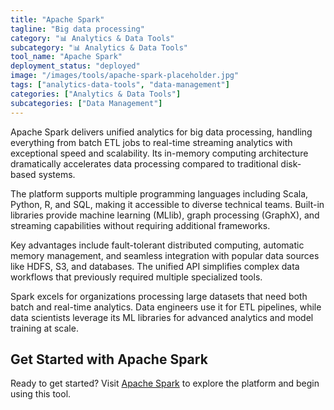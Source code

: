 ```yaml
---
title: "Apache Spark"
tagline: "Big data processing"
category: "📊 Analytics & Data Tools"
subcategory: "📊 Analytics & Data Tools"
tool_name: "Apache Spark"
deployment_status: "deployed"
image: "/images/tools/apache-spark-placeholder.jpg"
tags: ["analytics-data-tools", "data-management"]
categories: ["Analytics & Data Tools"]
subcategories: ["Data Management"]
---
```

Apache Spark delivers unified analytics for big data processing, handling everything from batch ETL jobs to real-time streaming analytics with exceptional speed and scalability. Its in-memory computing architecture dramatically accelerates data processing compared to traditional disk-based systems.

The platform supports multiple programming languages including Scala, Python, R, and SQL, making it accessible to diverse technical teams. Built-in libraries provide machine learning (MLlib), graph processing (GraphX), and streaming capabilities without requiring additional frameworks.

Key advantages include fault-tolerant distributed computing, automatic memory management, and seamless integration with popular data sources like HDFS, S3, and databases. The unified API simplifies complex data workflows that previously required multiple specialized tools.

Spark excels for organizations processing large datasets that need both batch and real-time analytics. Data engineers use it for ETL pipelines, while data scientists leverage its ML libraries for advanced analytics and model training at scale.
## Get Started with Apache Spark

Ready to get started? Visit [Apache Spark](https://apachespark.com) to explore the platform and begin using this tool.
